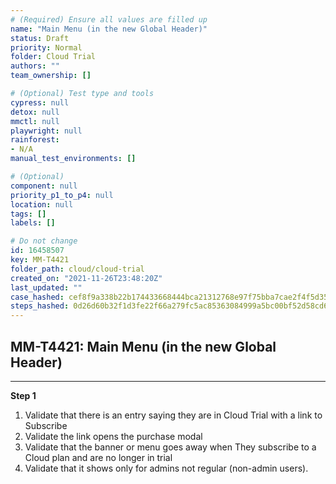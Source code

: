 ```yaml
---
# (Required) Ensure all values are filled up
name: "Main Menu (in the new Global Header)"
status: Draft
priority: Normal
folder: Cloud Trial
authors: ""
team_ownership: []

# (Optional) Test type and tools
cypress: null
detox: null
mmctl: null
playwright: null
rainforest: 
- N/A
manual_test_environments: []

# (Optional)
component: null
priority_p1_to_p4: null
location: null
tags: []
labels: []

# Do not change
id: 16458507
key: MM-T4421
folder_path: cloud/cloud-trial
created_on: "2021-11-26T23:48:20Z"
last_updated: ""
case_hashed: cef8f9a338b22b174433668444bca21312768e97f75bba7cae2f4f5d35380dd78d3d7a77df0df14477985e0254108946
steps_hashed: 0d26d60b32f1d3fe22f66a279fc5ac85363084999a5bc00bf52d58cd60ee6c0eb964133d603809fecf524c91dc57d7f1
---
```


## MM-T4421: Main Menu (in the new Global Header)

---

**Step 1**

1. Validate that there is an entry saying they are in Cloud Trial with a link to Subscribe
2. Validate the link opens the purchase modal
3. Validate that the banner or menu goes away when They subscribe to a Cloud plan and are no longer in trial
4. Validate that it shows only for admins not regular (non-admin users).
